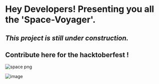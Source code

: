 <h1>Hey Developers! Presenting you all the 'Space-Voyager'. </h1>
<h2> <i> This project is still under construction. </i> </h2>
<h2> Contribute here for the hacktoberfest ! </h2>

![space png](https://user-images.githubusercontent.com/79041510/134652654-3e9c740c-3b67-4a52-8809-0760c9c55364.png)

![image](https://user-images.githubusercontent.com/79041510/134652641-36d0308c-d3ab-48e3-bbd6-1ae1b11d8385.png)
